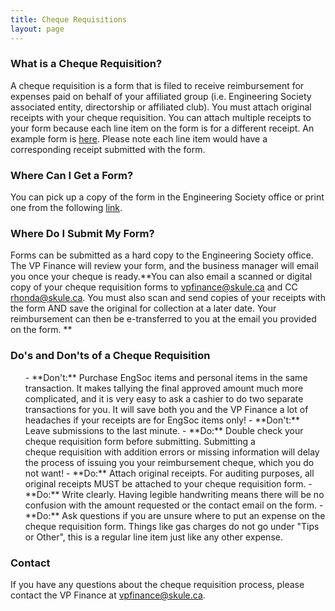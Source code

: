 ```yaml
---
title: Cheque Requisitions
layout: page
---
```

<h3>What is a Cheque Requisition?</h3>

A cheque requisition is a form that is filed to receive reimbursement for expenses paid on behalf of your affiliated group (i.e. Engineering Society associated entity, directorship or affiliated club). You must attach original receipts with your cheque requisition. You can attach multiple receipts to your form because each line item on the form is for a different receipt. An example form is <a href="../../wp-content/uploads/2016/02/ExampleChequeReq.pdf" rel="noopener noreferrer">here</a>. Please note each line item would have a corresponding receipt submitted with the form.
<h3>Where Can I Get a Form?</h3>

You can pick up a copy of the form in the Engineering Society office or print one from the following <a href="/content/finance/2T0-2T1/Cheque Requisition Form.pdf" rel="noopener noreferrer" download>link</a>.
<h3>Where Do I Submit My Form?</h3>

Forms can be submitted as a hard copy to the Engineering Society office. The VP Finance will review your form, and the business manager will email you once your cheque is ready.**You can also email a scanned or digital copy of your cheque requisition forms to vpfinance@skule.ca and CC rhonda@skule.ca. You must also scan and send copies of your receipts with the form AND save the original for collection at a later date. Your reimbursement can then be e-transferred to you at the email you provided on the form. **
<h3>Do's and Don'ts of a Cheque Requisition</h3>
<ol>
- **Don't:** Purchase EngSoc items and personal items in the same transaction. It makes tallying the final approved amount much more complicated, and it is very easy to ask a cashier to do two separate transactions for you. It will save both you and the VP Finance a lot of headaches if your receipts are for EngSoc items only!
- **Don't:** Leave submissions to the last minute.
- **Do:** Double check your cheque requisition form before submitting. Submitting a cheque requisition with addition errors or missing information will delay the process of issuing you your reimbursement cheque, which you do not want!
- **Do:** Attach original receipts. For auditing purposes, all original receipts MUST be attached to your cheque requisition form.
- **Do:** Write clearly. Having legible handwriting means there will be no confusion with the amount requested or the contact email on the form.
- **Do:** Ask questions if you are unsure where to put an expense on the cheque requisition form. Things like gas charges do not go under "Tips or Other", this is a regular line item just like any other expense.
</ol>
<h3>Contact</h3>

If you have any questions about the cheque requisition process, please contact the VP Finance at <a class="has-text-warning" href="mailto:vpfinance@skule.ca">vpfinance@skule.ca</a>.